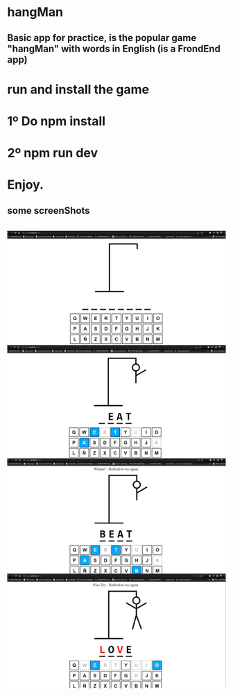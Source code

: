 # hangMan
## Basic app for practice, is the popular game "hangMan" with words in English (is a FrondEnd app)
# run and install the game
# 1º Do npm install
# 2º npm run dev
# Enjoy.
## some screenShots
<br>
<img align="center"  alt="pole_empty" src="./src/assets/pole_empty.png" />
<br>
<img align="center"  alt="playing" src="./src/assets/playing.png" />
<br>
<img align="center"  alt="winer" src="./src/assets/winer.png" />
<br>
<img align="center"  alt="Loser" src="./src/assets/Loser.png" />
